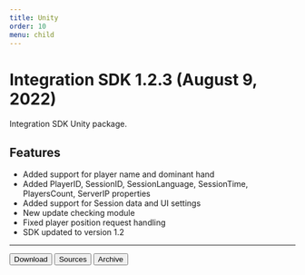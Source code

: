 ```yaml
---
title: Unity
order: 10
menu: child
---
```


# Integration SDK 1.2.3 (August 9, 2022)

Integration SDK Unity package.

## Features
- Added support for player name and dominant hand
- Added PlayerID, SessionID, SessionLanguage, SessionTime, PlayersCount, ServerIP properties
- Added support for Session data and UI settings
- New update checking module
- Fixed player position request handling
- SDK updated to version 1.2

<hr>
<button onclick="window.open('https://github.com/arvi-vr/unity-integration/releases/download/1.2.3/Integration.SDK.1.2.3.unitypackage')" type="button" class="btn btn-dark btn-lg">Download</button>
<button onclick="window.open('https://github.com/arvi-vr/unity-integration')" type="button" class="btn btn-dark btn-lg">Sources</button>
<button onclick="window.open('https://github.com/arvi-vr/unity-integration/releases')" type="button" class="btn btn-dark btn-lg">Archive</button>
